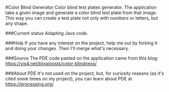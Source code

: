 #Color Blind Generator
Color blind test plates generator. The application take a given image and generate a color blind test plate from that image. This way you can create a test plate not only with numbers or letters, but any shape.

###Current status
Adapting Java code.

###Help
If you have any interest on the project, help me out by forking it and doing your changes. Then I'll merge what's necessary.

###Source
The PDE code pasted on the application came from this blog: https://vis4.net/blog/posts/color-blindness/

###About PDE
It's not used on the project, but, for curiosity reasons (as it's cited some times on my project), you can learn about PDE at https://processing.org/
